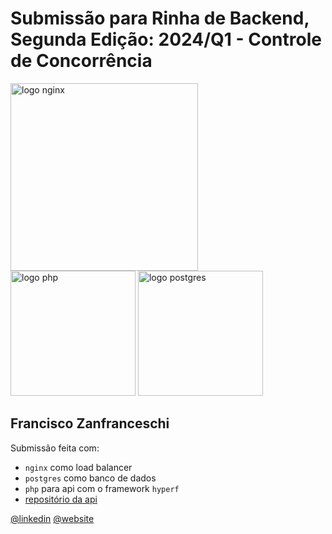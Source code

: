 # Submissão para Rinha de Backend, Segunda Edição: 2024/Q1 - Controle de Concorrência


<img src="https://upload.wikimedia.org/wikipedia/commons/c/c5/Nginx_logo.svg" alt="logo nginx" width="300" height="auto">
<br />
<img src="https://upload.wikimedia.org/wikipedia/commons/2/27/PHP-logo.svg" alt="logo php" width="200" height="auto">
<img src="https://upload.wikimedia.org/wikipedia/commons/2/29/Postgresql_elephant.svg" alt="logo postgres" width="200" height="auto">


## Francisco Zanfranceschi
Submissão feita com:
- `nginx` como load balancer
- `postgres` como banco de dados
- `php` para api com o framework `hyperf`
- [repositório da api](https://github.com/hallexcosta/rinha-backend-2024-hyperf)

[@linkedin](https://linkedin.com/in/hallexcosta)
[@website](https://hallexcosta.com)

